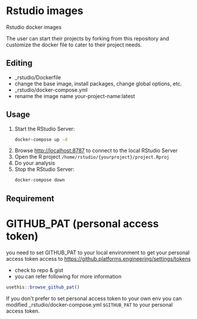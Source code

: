 # Rstudio images
Rstudio docker images

The user can start their projects by forking from this repository and customize the docker file to cater to their project needs.

## Editing
 - _rstudio/Dockerfile
 - change the base image, install packages, change global options, etc.
 - _rstudio/docker-compose.yml
 - rename the image name your-project-name:latest

## Usage
1. Start the RStudio Server:
   ```sh
   docker-compose up -d
   ```
2. Browse <http://localhost:8787> to connect to the local RStudio Server
3. Open the R project `/home/rstudio/{yourproject}/project.Rproj`
4. Do your analysis
5. Stop the RStudio Server:
   ```sh
   docker-compose down
   ```

## Requirement
# GITHUB_PAT (personal access token)
you need to set GITHUB_PAT to your local environment
to get your personal access token access to https://github.platforms.engineering/settings/tokens
* check to repo & gist
* you can refer following for more information
```R
usethis::browse_github_pat()
```

If you don't prefer to set personal access token to your own env you can modified _rstudio/docker-compose.yml `$GITHUB_PAT` to your personal access token.
